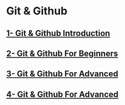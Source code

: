 # Git & Github

## [1- Git & Github Introduction][def]

## [2- Git & Github For Beginners][def2]

## [3- Git & Github For Advanced][def3]

## [4- Git & Github For Advanced][def4]

[def]: /1-Git_Github/README.md
[def2]: /2-Git_Github_for_Begainners/README.md
[def3]: /3-Git_Github_Advanced/README.md
[def4]: /4-Git_Github_Professional/README.md
